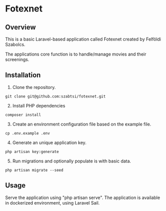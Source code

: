 # Fotexnet

## Overview
This is a basic Laravel-based application called Fotexnet created by Felföldi Szabolcs.

The applications core function is to handle/manage movies and their screenings.

## Installation
1. Clone the repository.

`git clone git@github.com:szabtsi/fotexnet.git`

2. Install PHP dependencies

`composer install`

3. Create an environment configuration file based on the example file.

`cp .env.example .env`

4. Generate an unique application key.

`php artisan key:generate`

5. Run migrations and optionally populate is with basic data.

`php artisan migrate --seed`

## Usage
Serve the application using "php artisan serve". The application is available in dockerized environment, using Laravel Sail.
